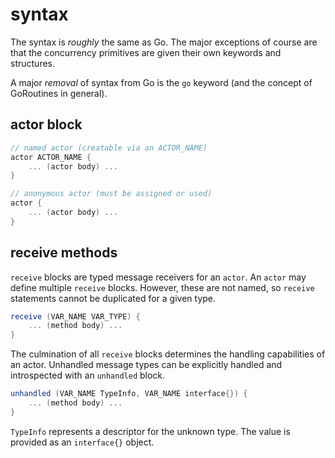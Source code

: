 # syntax

The syntax is _roughly_ the same as Go. The major exceptions of course are
that the concurrency primitives are given their own keywords and structures.

A major _removal_ of syntax from Go is the `go` keyword (and the concept of
GoRoutines in general).

## actor block

```scala
// named actor (creatable via an ACTOR_NAME)
actor ACTOR_NAME {
    ... (actor body) ...
}

// anonymous actor (must be assigned or used)
actor {
    ... (actor body) ...
}
```


## receive methods

`receive` blocks are typed message receivers for an `actor`. An `actor`
may define multiple `receive` blocks. However, these are not named, so
`receive` statements cannot be duplicated for a given type.

```scala
receive (VAR_NAME VAR_TYPE) {
    ... (method body) ...
}
```

The culmination of all `receive` blocks determines the handling capabilities
of an actor. Unhandled message types can be explicitly handled and introspected
with an `unhandled` block.

```scala
unhandled (VAR_NAME TypeInfo, VAR_NAME interface{}) {
    ... (method body) ...
}
```

`TypeInfo` represents a descriptor for the unknown type. The value is provided
as an `interface{}` object.